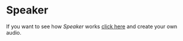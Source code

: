 # Speaker
If you want to see how *Speaker* works [click here](http://3.68.78.96/speaker) and create your own audio.
